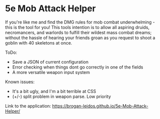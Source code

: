 # 5e Mob Attack Helper
If you're like me and find the DMG rules for mob combat underwhelming - this is the tool for you!
This tools intention is to allow all aspiring druids, necromancers, and warlords to fulfill their wildest mass combat dreams; without the hassle of hearing your friends groan as you request to shoot a goblin with 40 skeletons at once.

ToDo:
  - Save a JSON of current configuration
  - Error checking when things dont go correctly in one of the fields
  - A more versatile weapon input system

Known issues:
  - It's a bit ugly, and I'm a bit terrible at CSS
  - (+/-) split problem in weapon parse. Low priority



Link to the application:
https://brogan-leidos.github.io/5e-Mob-Attack-Helper/
